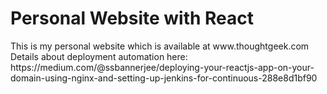 <html>
  <h1>Personal Website with React</h1>
  This is my personal website which is available at www.thoughtgeek.com
  Details about deployment automation here: https://medium.com/@ssbannerjee/deploying-your-reactjs-app-on-your-domain-using-nginx-and-setting-up-jenkins-for-continuous-288e8d1bf90
</html>
